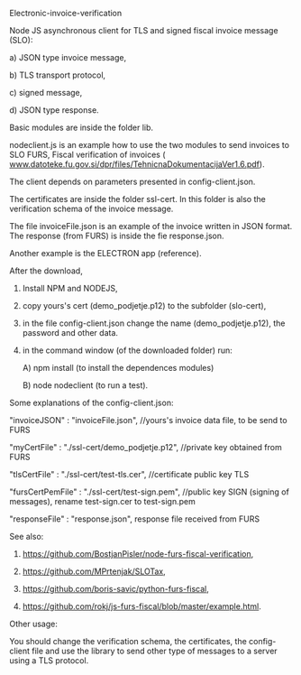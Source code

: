 Electronic-invoice-verification 

Node JS asynchronous client for TLS and signed fiscal invoice message (SLO): 

a) JSON type invoice message, 

b) TLS transport protocol, 

c) signed message, 

d) JSON type response.  

 

Basic modules are inside the folder lib.  

 

nodeclient.js is an example how to use the two modules to send invoices to SLO FURS, Fiscal verification of invoices ( www.datoteke.fu.gov.si/dpr/files/TehnicnaDokumentacijaVer1.6.pdf). 

The client depends on parameters presented in config-client.json. 

The certificates are inside the folder ssl-cert. In this folder is also the verification schema of the invoice message. 

The file invoiceFile.json is an example of the invoice written in JSON format. The response (from FURS) is inside the fie response.json.  

Another example is the ELECTRON app (reference). 

 

After the download, 

1) Install NPM and NODEJS, 

2) copy yours's cert (demo_podjetje.p12) to the subfolder (slo-cert), 

3) in the file config-client.json change the name (demo_podjetje.p12), the password and other data. 

4) in the command window (of the downloaded folder) run: 

   A) npm install           (to install the dependences modules) 

   B) node nodeclient      (to run a test). 

 
 

Some explanations of the config-client.json: 

"invoiceJSON" : "invoiceFile.json", //yours's invoice data file, to be send to FURS 

"myCertFile" : "./ssl-cert/demo_podjetje.p12", //private key obtained from FURS 

"tlsCertFile" : "./ssl-cert/test-tls.cer", //certificate public key TLS 

"fursCertPemFile" : "./ssl-cert/test-sign.pem", //public key SIGN (signing of messages), rename test-sign.cer to test-sign.pem 

"responseFile" : "response.json", response file received from FURS 

 
See also: 

1) https://github.com/BostjanPisler/node-furs-fiscal-verification, 

2) https://github.com/MPrtenjak/SLOTax, 

3) https://github.com/boris-savic/python-furs-fiscal, 

4) https://github.com/rokj/js-furs-fiscal/blob/master/example.html. 
 

Other usage: 

You should change the verification schema, the certificates, the config-client file and use the library to send other type of messages to a server using a TLS protocol. 

 
 

 
